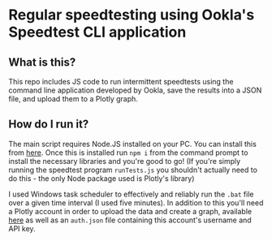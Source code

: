 # Regular speedtesting using Ookla's Speedtest CLI application

## What is this?

This repo includes JS code to run intermittent speedtests using the command line application developed by Ookla, save the results into a JSON file, and upload them to a Plotly graph.

## How do I run it?

The main script requires Node.JS installed on your PC. You can install this from [here](https://nodejs.org/en/). Once this is installed run `npm i` from the command prompt to install the necessary libraries and you're good to go! (If you're simply running the speedtest program `runTests.js` you shouldn't actually need to do this - the only Node package used is Plotly's library)

I used Windows task scheduler to effectively and reliably run the `.bat` file over a given time interval (I used five minutes). In addition to this you'll need a Plotly account in order to upload the data and create a graph, available [here](chart-studio.plotly.com) as well as an `auth.json` file containing this account's username and API key.
